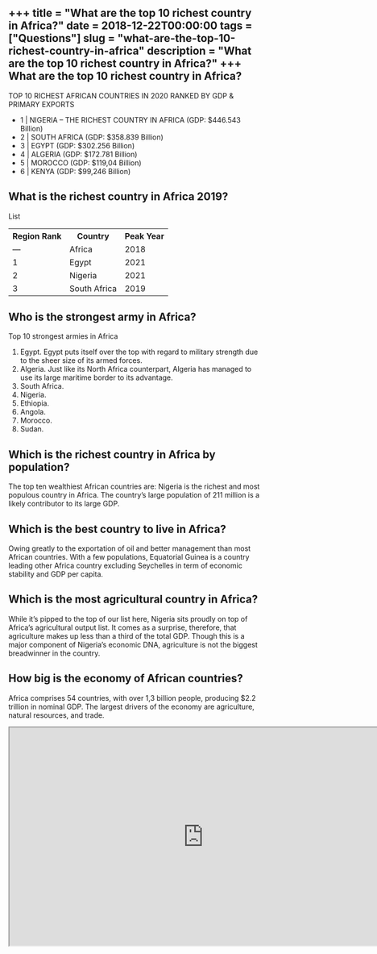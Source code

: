 +++
title = "What are the top 10 richest country in Africa?"
date = 2018-12-22T00:00:00
tags = ["Questions"]
slug = "what-are-the-top-10-richest-country-in-africa"
description = "What are the top 10 richest country in Africa?"
+++
What are the top 10 richest country in Africa?
----------------------------------------------

TOP 10 RICHEST AFRICAN COUNTRIES IN 2020 RANKED BY GDP &amp; PRIMARY EXPORTS

- 1 | NIGERIA – THE RICHEST COUNTRY IN AFRICA (GDP: $446.543 Billion)
- 2 | SOUTH AFRICA (GDP: $358.839 Billion)
- 3 | EGYPT (GDP: $302.256 Billion)
- 4 | ALGERIA (GDP: $172.781 Billion)
- 5 | MOROCCO (GDP: $119,04 Billion)
- 6 | KENYA (GDP: $99,246 Billion)

What is the richest country in Africa 2019?
-------------------------------------------

List

<table><tr><th>Region Rank</th><th>Country</th><th>Peak Year</th></tr><tr><td>—</td><td>Africa</td><td>2018</td></tr><tr><td>1</td><td>Egypt</td><td>2021</td></tr><tr><td>2</td><td>Nigeria</td><td>2021</td></tr><tr><td>3</td><td>South Africa</td><td>2019</td></tr></table>

Who is the strongest army in Africa?
------------------------------------

Top 10 strongest armies in Africa

1. Egypt. Egypt puts itself over the top with regard to military strength due to the sheer size of its armed forces.
2. Algeria. Just like its North Africa counterpart, Algeria has managed to use its large maritime border to its advantage.
3. South Africa.
4. Nigeria.
5. Ethiopia.
6. Angola.
7. Morocco.
8. Sudan.

Which is the richest country in Africa by population?
-----------------------------------------------------

The top ten wealthiest African countries are: Nigeria is the richest and most populous country in Africa. The country’s large population of 211 million is a likely contributor to its large GDP.

Which is the best country to live in Africa?
--------------------------------------------

Owing greatly to the exportation of oil and better management than most African countries. With a few populations, Equatorial Guinea is a country leading other Africa country excluding Seychelles in term of economic stability and GDP per capita.

Which is the most agricultural country in Africa?
-------------------------------------------------

While it’s pipped to the top of our list here, Nigeria sits proudly on top of Africa’s agricultural output list. It comes as a surprise, therefore, that agriculture makes up less than a third of the total GDP. Though this is a major component of Nigeria’s economic DNA, agriculture is not the biggest breadwinner in the country.

How big is the economy of African countries?
--------------------------------------------

Africa comprises 54 countries, with over 1,3 billion people, producing $2.2 trillion in nominal GDP. The largest drivers of the economy are agriculture, natural resources, and trade.

<iframe allow="accelerometer; autoplay; clipboard-write; encrypted-media; gyroscope; picture-in-picture" allowfullscreen="" class="__youtube_prefs__  epyt-is-override  no-lazyload" data-no-lazy="1" data-origheight="433" data-origwidth="770" data-skipgform_ajax_framebjll="" height="433" id="_ytid_62889" loading="lazy" src="https://www.youtube.com/embed/pc2oJ_wPgi4?enablejsapi=1&autoplay=0&cc_load_policy=0&cc_lang_pref=&iv_load_policy=1&loop=0&modestbranding=0&rel=1&fs=1&playsinline=0&autohide=2&theme=dark&color=red&controls=1&" title="YouTube player" width="770"></iframe>